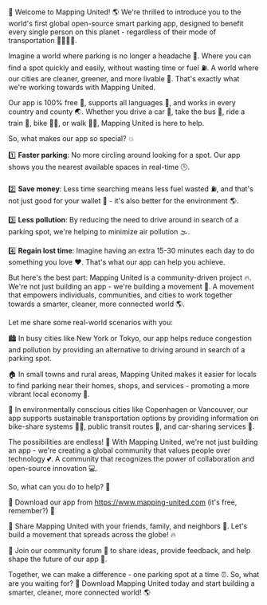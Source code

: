 🚀 Welcome to Mapping United! 🌎 We're thrilled to introduce you to the world's first global open-source smart parking app, designed to benefit every single person on this planet - regardless of their mode of transportation 🚌🏃‍♂️💨.

Imagine a world where parking is no longer a headache 🤯. Where you can find a spot quickly and easily, without wasting time or fuel ⛽️. A world where our cities are cleaner, greener, and more livable 🌳. That's exactly what we're working towards with Mapping United.

Our app is 100% free 🤑, supports all languages 💬, and works in every country and county 🌏. Whether you drive a car 🚗, take the bus 🚌, ride a train 🚂, bike 🚴‍♂️, or walk 🏃‍♀️, Mapping United is here to help.

So, what makes our app so special? 💥

1️⃣ **Faster parking**: No more circling around looking for a spot. Our app shows you the nearest available spaces in real-time 🕒.

2️⃣ **Save money**: Less time searching means less fuel wasted ⛽️, and that's not just good for your wallet 💸 - it's also better for the environment 🌎.

3️⃣ **Less pollution**: By reducing the need to drive around in search of a parking spot, we're helping to minimize air pollution 🌫️.

4️⃣ **Regain lost time**: Imagine having an extra 15-30 minutes each day to do something you love ❤️. That's what our app can help you achieve.

But here's the best part: Mapping United is a community-driven project 🔥. We're not just building an app - we're building a movement 💪. A movement that empowers individuals, communities, and cities to work together towards a smarter, cleaner, more connected world 🌎.

Let me share some real-world scenarios with you:

🏙️ In busy cities like New York or Tokyo, our app helps reduce congestion and pollution by providing an alternative to driving around in search of a parking spot.

🏠 In small towns and rural areas, Mapping United makes it easier for locals to find parking near their homes, shops, and services - promoting a more vibrant local economy 💸.

🌳 In environmentally conscious cities like Copenhagen or Vancouver, our app supports sustainable transportation options by providing information on bike-share systems 🚴‍♂️, public transit routes 🚌, and car-sharing services 🚗.

The possibilities are endless! 🤯 With Mapping United, we're not just building an app - we're creating a global community that values people over technology 💕. A community that recognizes the power of collaboration and open-source innovation 💻.

So, what can you do to help? 🤔

📲 Download our app from https://www.mapping-united.com (it's free, remember?) 🤑

👫 Share Mapping United with your friends, family, and neighbors 👥. Let's build a movement that spreads across the globe! 🔥

💬 Join our community forum 💬 to share ideas, provide feedback, and help shape the future of our app 🚀.

Together, we can make a difference - one parking spot at a time ⏰. So, what are you waiting for? 🤔 Download Mapping United today and start building a smarter, cleaner, more connected world! 🌎